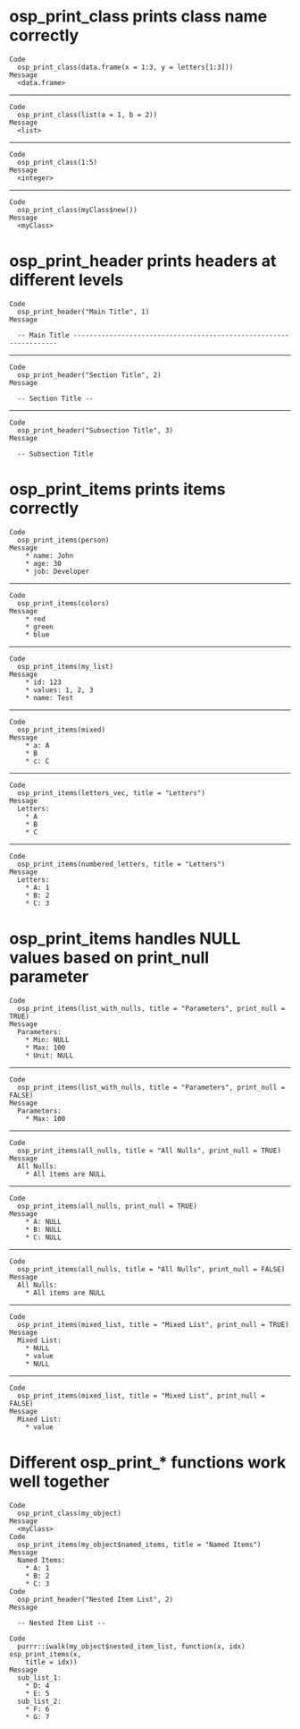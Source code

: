 # osp_print_class prints class name correctly

    Code
      osp_print_class(data.frame(x = 1:3, y = letters[1:3]))
    Message
      <data.frame>

---

    Code
      osp_print_class(list(a = 1, b = 2))
    Message
      <list>

---

    Code
      osp_print_class(1:5)
    Message
      <integer>

---

    Code
      osp_print_class(myClass$new())
    Message
      <myClass>

# osp_print_header prints headers at different levels

    Code
      osp_print_header("Main Title", 1)
    Message
      
      -- Main Title ------------------------------------------------------------------

---

    Code
      osp_print_header("Section Title", 2)
    Message
      
      -- Section Title --
      

---

    Code
      osp_print_header("Subsection Title", 3)
    Message
      
      -- Subsection Title 

# osp_print_items prints items correctly

    Code
      osp_print_items(person)
    Message
        * name: John
        * age: 30
        * job: Developer

---

    Code
      osp_print_items(colors)
    Message
        * red
        * green
        * blue

---

    Code
      osp_print_items(my_list)
    Message
        * id: 123
        * values: 1, 2, 3
        * name: Test

---

    Code
      osp_print_items(mixed)
    Message
        * a: A
        * B
        * c: C

---

    Code
      osp_print_items(letters_vec, title = "Letters")
    Message
      Letters:
        * A
        * B
        * C

---

    Code
      osp_print_items(numbered_letters, title = "Letters")
    Message
      Letters:
        * A: 1
        * B: 2
        * C: 3

# osp_print_items handles NULL values based on print_null parameter

    Code
      osp_print_items(list_with_nulls, title = "Parameters", print_null = TRUE)
    Message
      Parameters:
        * Min: NULL
        * Max: 100
        * Unit: NULL

---

    Code
      osp_print_items(list_with_nulls, title = "Parameters", print_null = FALSE)
    Message
      Parameters:
        * Max: 100

---

    Code
      osp_print_items(all_nulls, title = "All Nulls", print_null = TRUE)
    Message
      All Nulls:
        * All items are NULL

---

    Code
      osp_print_items(all_nulls, print_null = TRUE)
    Message
        * A: NULL
        * B: NULL
        * C: NULL

---

    Code
      osp_print_items(all_nulls, title = "All Nulls", print_null = FALSE)
    Message
      All Nulls:
        * All items are NULL

---

    Code
      osp_print_items(mixed_list, title = "Mixed List", print_null = TRUE)
    Message
      Mixed List:
        * NULL
        * value
        * NULL

---

    Code
      osp_print_items(mixed_list, title = "Mixed List", print_null = FALSE)
    Message
      Mixed List:
        * value

# Different osp_print_* functions work well together

    Code
      osp_print_class(my_object)
    Message
      <myClass>
    Code
      osp_print_items(my_object$named_items, title = "Named Items")
    Message
      Named Items:
        * A: 1
        * B: 2
        * C: 3
    Code
      osp_print_header("Nested Item List", 2)
    Message
      
      -- Nested Item List --
      
    Code
      purrr::iwalk(my_object$nested_item_list, function(x, idx) osp_print_items(x,
        title = idx))
    Message
      sub_list_1:
        * D: 4
        * E: 5
      sub_list_2:
        * F: 6
        * G: 7

